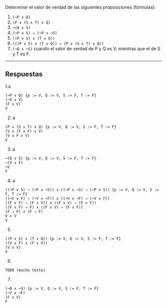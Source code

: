Determinar el valor de verdad de las siguientes proposiciones (fórmulas):

1. `(¬P ∨ Q)`
2. `(P ∨ (S ∧ T) ∨ Q)`
3. `¬(Q ∨ S)`
4. `(¬P ∨ S) ⇔ (¬P ∧ ¬S)`
5. `((P ∨ S) ∧ (T ∨ Q))`
6. `(((P ∨ S) ∧ (T ∨ Q)) ⇔ (P ∨ (S ∧ T) ∨ Q))` 
7. `(¬Q ∧ ¬S)`
cuando el valor de verdad de P y Q es V, mientras que el de S y T es F.

---
## Respuestas

1.a
```
(¬P ∨ Q) {p := V, Q := V, S := F, T := F}
(¬V ∨ V)
(F ∨ V) 
V
```
2. a
```
(P ∨ (S ∧ T) ∨ Q) {p := V, Q := V, S := F, T := F}
(V ∨ (F ∧ F) ∨ V)
(V ∨ F ∨ V)
V
```
3. a
```
¬(Q ∨ S) {p := V, Q := V, S := F, T := F}
¬(V ∨ F)
¬V
F
```
4. a
```
((¬P ∨ S) ⇒ (¬P ∧ ¬S)) ∧ ((¬P ∧ ¬S) ⇒ (¬P ∨ S)) {p := V, Q := V, S := F, T := F}
((¬V ∨ F) ⇒ (¬V ∧ ¬F)) ∧ ((¬V ∧ ¬F) ⇒ (¬V ∨ F))
((F ∨ F) ⇒ (F ∧ V)) ∧ ((F ∧ V) ⇒ (F ∨ F))
((F ∨ F) ⇒ F) ∧ ((F ∧ V) ⇒ (F ∨ F))
(F ⇒ F) ∧ (F ⇒ F)
V ∧ V
V
```
5. 
```
((P ∨ S) ∧ (T ∨ Q)) {p := V, Q := V, S := F, T := F}
((V ∨ F) ∧ (F ∨ V))
(V ∧ V)
V
```
6. 
```
TODO (mucho texto)
```
7. 
```
(¬Q ∧ ¬S) {p := V, Q := V, S := F, T := F}
(¬V ∧ ¬F)
(F ∧ V)
F
```